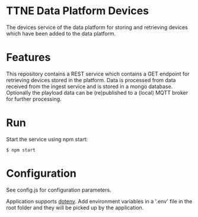 # TTNE Data Platform Devices
The devices service of the data platform for storing and retrieving devices which have been added to the data platform.

# Features
This repository contains a REST service which contains a GET endpoint for retrieving devices stored in the platform. Data is processed from data received from the ingest service and is stored in a mongo database. Optionally the playload data can be (re)published to a (local) MQTT broker for further processing.

# Run
Start the service using npm start:

```$ npm start```

# Configuration
See config.js for configuration parameters.

Application supports [dotenv](https://www.npmjs.com/package/dotenv "NPM dotenv package"). Add environment variables in a '.env' file in the root folder and they will be
picked up by the application.
